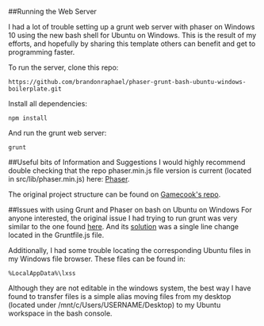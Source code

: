 ##Running the Web Server

I had a lot of trouble setting up a grunt web server with phaser on Windows 10 using the new bash shell for Ubuntu on Windows. This is the result of my efforts, and hopefully by sharing this template others can benefit and get to programming faster.

To run the server, clone this repo:

```
https://github.com/brandonraphael/phaser-grunt-bash-ubuntu-windows-boilerplate.git
```

Install all dependencies:

```
npm install
```

And run the grunt web server:

```
grunt
```

##Useful bits of Information and Suggestions
I would highly recommend double checking that the repo phaser.min.js file version is current (located in src/lib/phaser.min.js) here: <a target="_blank" href="http://phaser.io/download/stabler">Phaser</a>.

The original project structure can be found on <a target="_blank" href="https://github.com/gamecook/phaser-project-template">Gamecook's repo</a>.

##Issues with using Grunt and Phaser on bash on Ubuntu on Windows
For anyone interested, the original issue I had trying to run grunt was very similar to the one found <a target="_blank" href="https://github.com/feathersjs/generator-feathers-plugin/issues/8">here</a>. And its <a target="_blank" href="https://github.com/Glavin001/generator-feathers-plugin/commit/39f1a18922abb99ef47d52a7ee18955a53a2c7ef">solution</a> was a single line change located in the Gruntfile.js file.

Additionally, I had some trouble locating the corresponding Ubuntu files in my Windows file browser. These files can be found in:

```
%LocalAppData%\lxss
```

Although they are not editable in the windows system, the best way I have found to transfer files is a simple alias moving files from my desktop (located under /mnt/c/Users/USERNAME/Desktop) to my Ubuntu workspace in the bash console.
